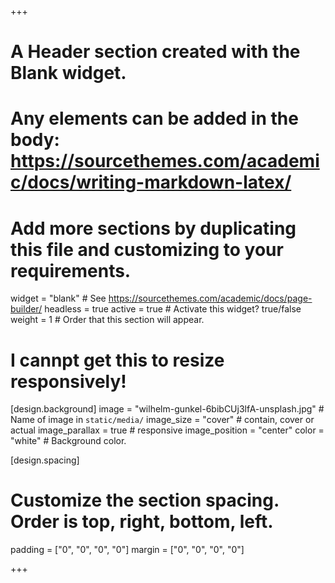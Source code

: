 +++
# A Header section created with the Blank widget.
# Any elements can be added in the body: https://sourcethemes.com/academic/docs/writing-markdown-latex/
# Add more sections by duplicating this file and customizing to your requirements.

widget = "blank"  # See https://sourcethemes.com/academic/docs/page-builder/
headless = true
active = true  # Activate this widget? true/false
weight = 1  # Order that this section will appear.

# I cannpt get this to resize responsively! 
[design.background]
  image = "wilhelm-gunkel-6bibCUj3lfA-unsplash.jpg"  # Name of image in `static/media/`
  image_size = "cover" # contain, cover or actual
  image_parallax = true # responsive 
  image_position = "center"
  color = "white" # Background color.
  
[design.spacing]
  # Customize the section spacing. Order is top, right, bottom, left.
  padding = ["0", "0", "0", "0"]
  margin = ["0", "0", "0", "0"]
  
+++

<!-- 

Image in static (used to set the size of the widget).
I tried to get this to cover the entire width of the screen but 
haven't been able to work it out. It sits in the widget and the 
widget has a margin

-->


<!-- 
{{< figure src="wilhelm-gunkel-6bibCUj3lfA-unsplash.jpg" 
           alt="Typewriter showing text: the best way is to start">}}

{{< figure src="wilhelm-gunkel-6bibCUj3lfA-unsplash.jpg" 
           alt="Typewriter showing text: the best way is to start">}}

![](/media/img/wilhelm-gunkel-6bibCUj3lfA-unsplash.jpg){width = "100%"}
-->

<center>
<img src = "wilhelm-gunkel-6bibCUj3lfA-unsplash.jpg"
     alt = "Typewriter showing text: the best way is to start"
     style = "width: 100%; max-width: 100%; opacity: 0;">
</center>

<!--
&nbsp;<br/><br/><br/><br/><br/><br/><br/><br/><br/><br/><br/><br/><br/><br/><br/><br/><br/><br/>
-->




















